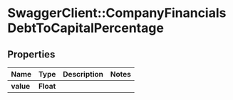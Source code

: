# SwaggerClient::CompanyFinancialsDebtToCapitalPercentage

## Properties
Name | Type | Description | Notes
------------ | ------------- | ------------- | -------------
**value** | **Float** |  | 


